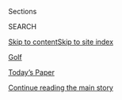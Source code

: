 <div id="app">

<div>

<div class="NYTAppHideMasthead css-zz1s19 e1suatyy0">

<div class="section css-ui9rw0 e1suatyy2">

<div class="css-11hrj97 er09x8g0">

<div class="css-6n7j50">

</div>

<span class="css-1dv1kvn">Sections</span>

<div class="css-10488qs">

<span class="css-1dv1kvn">SEARCH</span>

</div>

[Skip to content](#site-content)[Skip to site
index](#site-index)

</div>

<div id="masthead-section-label" class="css-1fnb9ct eaxe0e00">

[Golf](https://www.nytimes.com/section/sports/golf)

</div>

<div class="css-10698na e1huz5gh0">

</div>

</div>

<div id="masthead-bar-one" class="section hasLinks css-15hmgas e1csuq9d3">

<div class="css-uqyvli e1csuq9d0">

</div>

<div class="css-1uqjmks e1csuq9d1">

</div>

<div class="css-9e9ivx">

[](https://myaccount.nytimes.com/auth/login?response_type=cookie&client_id=vi)

</div>

<div class="css-1bvtpon e1csuq9d2">

[Today’s Paper](https://www.nytimes.com/section/todayspaper)

</div>

</div>

</div>

</div>

<div data-aria-hidden="false">

<div id="site-content" data-role="main">

<div id="top-wrapper" class="css-15p45cc eaca97t0" type="top">

<div id="top-slug" class="css-19x0jxb eaca97t1" hidden="">

Advertisement

</div>

[Continue reading the main
story](#after-top)

<div class="ad top-wrapper" style="text-align:center;height:100%;display:block;min-height:90px">

<div id="top" class="place-ad" data-position="top" data-size-key="top">

</div>

</div>

<div id="after-top">

</div>

</div>

<div id="collection-golf" class="section css-15h4p1b e9abtgs0">

<div class="css-1j21atc e1svk9qx1">

<div class="css-fmiefx e1svk9qx2">

<div class="css-1hk7r2m eu54l5x0">

<div id="sponsor-wrapper" class="css-7a1pgi eaca97t0" type="sponsor" hidden="">

<div id="sponsor-slug" class="css-1l4mleb eaca97t1" hidden="">

Supported by

</div>

[Continue reading the main
story](#after-sponsor)

<div id="sponsor" class="ad sponsor-wrapper" style="text-align:left;height:100%;display:block">

</div>

<div id="after-sponsor">

</div>

</div>

</div>

### <span class="css-5xm8y ezz4tcd1">[Sports](/section/sports)</span>

</div>

<div class="css-nfcc9b e1svk9qx3">

<div class="css-vl9dhg e1svk9qx5">

<div class="css-1nrhkj6 e1svk9qx6">

# Golf

<div class="follow-button-placeholder" data-collection-id="">

</div>

<div class="css-d8bdto" data-role="toolbar" data-aria-label="Social Media Share buttons, Save button, and Comments Panel with current comment count" data-testid="share-tools">

  - 
  - 
  - 
  - 
    
    <div class="css-6n7j50">
    
    </div>

</div>

</div>

</div>

</div>

<div id="subheader-wrapper" class="css-1kieyps eaca97t0" type="subheader">

<div id="subheader-slug" class="css-1tag3rd eaca97t1">

Advertisement

</div>

[Continue reading the main
story](#after-subheader)

<div id="subheader" class="ad subheader-wrapper" style="text-align:center;height:100%;display:block">

</div>

<div id="after-subheader">

</div>

</div>

</div>

<div class="css-185go5a e1o5byef0">

<div class="css-15cbhtu">

  - [Latest](#stream-panel)
  - <span class="css-6n7j50">Search</span>
    <div class="control">
    <div class="label-container css-1dv1kvn">
    Search
    </div>
    <div class="css-wm4t3d">
    **<span id="clear-search-input" class="css-1dv1kvn">Clear this text
    input</span>
    </div>
    </div>
    <span class="css-1iovbfw"></span>

<div id="stream-panel" class="section css-8msx5b e1jz0cab1">

<div class="css-13mho3u">

1.  
    
    <div class="css-1cp3ece">
    
    <div class="css-1l4spti">
    
    [](/2020/07/29/sports/golf/us-open-westchester-without-fans.html)
    
    <div class="css-79elbk">
    
    ![](https://static01.nyt.com/images/2020/07/30/sports/29golf-usopen/merlin_175073931_39da61f6-698b-4769-b8e7-521bd46924de-thumbWide.jpg?quality=75&auto=webp&disable=upscale)
    
    </div>
    
    ## U.S. Open Will Play in Westchester Without Fans
    
    The rest of the PGA Tour events and all men’s golf major
    championships except the Masters have announced plans to play
    without spectators.
    
    <div class="css-1nqbnmb ea5icrr0">
    
    By <span class="css-1n7hynb">Bill
    Pennington</span>
    
    </div>
    
    </div>
    
    <div class="css-1lc2l26 e1xfvim33">
    
    </div>
    
    </div>

2.  
    
    <div class="css-1cp3ece">
    
    <div class="css-1l4spti">
    
    [](/2020/07/24/sports/golf/michelle-wie-golf.html)
    
    <div class="css-79elbk">
    
    ![](https://static01.nyt.com/images/2020/07/23/sports/23golf-wie-big/23golf-wie-big-thumbWide-v2.jpg?quality=75&auto=webp&disable=upscale)
    
    </div>
    
    ## Michelle Wie West on Motherhood, Pain and a Possible Return to Golf
    
    “I used to think my wrist was hurting during a round until I went
    through labor,” the former L.P.G.A. star says. Her competitive days
    might not be over.
    
    <div class="css-1nqbnmb ea5icrr0">
    
    By <span class="css-1n7hynb">Karen
    Crouse</span>
    
    </div>
    
    </div>
    
    <div class="css-1lc2l26 e1xfvim33">
    
    </div>
    
    </div>

3.  
    
    <div class="css-1cp3ece">
    
    <div class="css-1l4spti">
    
    [](/2020/07/23/sports/golf/british-masters-newcastle-wylam.html)
    
    <div class="css-79elbk">
    
    ![](https://static01.nyt.com/images/2020/07/23/sports/23golf-europe-1/23golf-europe-1-thumbWide-v2.jpg?quality=75&auto=webp&disable=upscale)
    
    </div>
    
    ### <span class="css-m70j1g">On Golf</span>
    
    ## At the British Masters, Empty Fairways, Empty Pubs and a Hole in the Bubble
    
    A town in northeast England welcomed 70,000 fans for the British
    Masters three years ago. This year, in so many ways, is different.
    
    <div class="css-1nqbnmb ea5icrr0">
    
    By <span class="css-1n7hynb">Karen
    Crouse</span>
    
    </div>
    
    </div>
    
    <div class="css-1lc2l26 e1xfvim33">
    
    </div>
    
    </div>

4.  
    
    <div class="css-1cp3ece">
    
    <div class="css-1l4spti">
    
    [](/2020/07/19/sports/golf/jon-rahm-penalty-memorial-tournament-score.html)
    
    <div class="css-79elbk">
    
    ![](https://static01.nyt.com/images/2020/07/19/sports/19golf-memorial-4/merlin_174748551_bc1bbea0-4a4b-45cb-9115-3a0e02df62d5-thumbWide.jpg?quality=75&auto=webp&disable=upscale)
    
    </div>
    
    ## Jon Rahm’s Two New Attributes: Composure and a Top Ranking
    
    With his win at the Memorial Tournament on Sunday, the previously
    petulant Rahm takes over the No. 1 world ranking.
    
    <div class="css-1nqbnmb ea5icrr0">
    
    By <span class="css-1n7hynb">Bill
    Pennington</span>
    
    </div>
    
    </div>
    
    <div class="css-1lc2l26 e1xfvim33">
    
    </div>
    
    </div>

5.  
    
    <div class="css-1cp3ece">
    
    <div class="css-1l4spti">
    
    [](/2020/07/17/sports/golf/tiger-woods-memorial-tournament-score.html)
    
    <div class="css-79elbk">
    
    ![](https://static01.nyt.com/images/2020/07/17/sports/17tiger-1/merlin_174675498_60b77f25-85db-4c44-b0cb-5d65399ca917-thumbWide.jpg?quality=75&auto=webp&disable=upscale)
    
    </div>
    
    ## Tiger Woods, Injured Grinder, Makes Cut at the Memorial
    
    Woods slogged through back pain to birdie two of his final three
    holes on Friday, surviving the cut by one stroke.
    
    <div class="css-1nqbnmb ea5icrr0">
    
    By <span class="css-1n7hynb">Bill
    Pennington</span>
    
    </div>
    
    </div>
    
    <div class="css-1lc2l26 e1xfvim33">
    
    </div>
    
    </div>

6.  
    
    <div class="css-1cp3ece">
    
    <div class="css-1l4spti">
    
    [](/2020/07/16/sports/golf/tiger-woods-memorial-tournament-pga.html)
    
    <div class="css-79elbk">
    
    ![](https://static01.nyt.com/images/2020/07/16/sports/16golf-tiger-4/merlin_174651360_7d804271-ed90-431e-80bf-ca1bf32ea1ee-thumbWide.jpg?quality=75&auto=webp&disable=upscale)
    
    </div>
    
    ## Tiger Woods at Ease in First Round of Memorial Tournament
    
    Woods opened his first round at the Memorial Tournament with two
    birdies on his first three holes.
    
    <div class="css-1nqbnmb ea5icrr0">
    
    By <span class="css-1n7hynb">Bill
    Pennington</span>
    
    </div>
    
    </div>
    
    <div class="css-1lc2l26 e1xfvim33">
    
    </div>
    
    </div>

7.  
    
    <div class="css-1cp3ece">
    
    <div class="css-1l4spti">
    
    [](/2020/07/15/sports/golf/memorial-tournament-ohio-fans.html)
    
    <div class="css-79elbk">
    
    ![](https://static01.nyt.com/images/2020/07/16/sports/15golf-ohio-6/merlin_174532263_294423a0-7aab-43f4-9802-9a8b0c10d8a9-thumbWide.jpg?quality=75&auto=webp&disable=upscale)
    
    </div>
    
    ## The Golf Party in This Ohio Town Has It All, Except Fans
    
    The Memorial Tournament, a hallmark of central Ohio summers, had
    planned to host up to 8,000 fans daily until the PGA Tour reversed
    course.
    
    <div class="css-1nqbnmb ea5icrr0">
    
    By <span class="css-1n7hynb">Michael
    Croley</span>
    
    </div>
    
    </div>
    
    <div class="css-1lc2l26 e1xfvim33">
    
    </div>
    
    </div>

8.  
    
    <div class="css-1cp3ece">
    
    <div class="css-1l4spti">
    
    [](/2020/07/14/sports/golf/tiger-woods-memorial-tournament.html)
    
    <div class="css-79elbk">
    
    ![](https://static01.nyt.com/images/2020/07/14/sports/14golf-tiger-1/merlin_174556554_940b39ae-babb-4fdf-92a6-ccd40774251e-thumbWide.jpg?quality=75&auto=webp&disable=upscale)
    
    </div>
    
    ## Tiger Woods Returns, Without Roars
    
    After a five-month PGA Tour layoff, Woods will try to adjust to
    competing without his usual throng of spectators at the Memorial
    Tournament this weekend. “It’s just a silent and different world.”
    
    <div class="css-1nqbnmb ea5icrr0">
    
    By <span class="css-1n7hynb">Bill
    Pennington</span>
    
    </div>
    
    </div>
    
    <div class="css-1lc2l26 e1xfvim33">
    
    </div>
    
    </div>

9.  
    
    <div class="css-1cp3ece">
    
    <div class="css-1l4spti">
    
    [](/2020/07/13/sports/golf/pga-tour-schedule-fans.html)
    
    <div class="css-79elbk">
    
    ![](https://static01.nyt.com/images/2020/07/13/sports/13golf-pga/merlin_174445557_1a259abd-2cf9-4fe6-99c0-70614cccdf3b-thumbWide.jpg?quality=75&auto=webp&disable=upscale)
    
    </div>
    
    ## Remaining PGA Tour Events Will Not Host Fans
    
    The organizers of four upcoming tournaments announced on Monday that
    they would hold those events without spectators.
    
    <div class="css-1nqbnmb ea5icrr0">
    
    By <span class="css-1n7hynb">Bill
    Pennington</span>
    
    </div>
    
    </div>
    
    <div class="css-1lc2l26 e1xfvim33">
    
    </div>
    
    </div>

10. 
    
    <div class="css-1cp3ece">
    
    <div class="css-1l4spti">
    
    [](/2020/07/12/sports/golf/workday-charity-tv-collin-morikawa-justin-thomas.html)
    
    <div class="css-79elbk">
    
    ![](https://static01.nyt.com/images/2020/07/12/sports/12golf-final/merlin_174500928_8e76e1f6-30ec-40b3-b840-8926b07a68f5-thumbWide.jpg?quality=75&auto=webp&disable=upscale)
    
    </div>
    
    ## Collin Morikawa Is Near-Perfect to Beat Justin Thomas in a Playoff
    
    Morikawa made up a three-shot deficit on the final three holes in
    regulation and beat fifth-ranked Justin Thomas in a three-hole
    playoff to win the Workday Charity Open.
    
    <div class="css-1nqbnmb ea5icrr0">
    
    By <span class="css-1n7hynb">Associated Press</span>
    
    </div>
    
    </div>
    
    <div class="css-1lc2l26 e1xfvim33">
    
    </div>
    
    </div>

<div class="css-13mho3u">

<div class="css-1t62hi8">

<div class="css-1stvaey">

Show
More

<div>

<div style="border:0;clip:rect(0 0 0 0);height:1px;margin:-1px;overflow:hidden;white-space:nowrap;padding:0;width:1px;position:absolute" data-role="log" data-aria-live="assertive">

</div>

<div style="border:0;clip:rect(0 0 0 0);height:1px;margin:-1px;overflow:hidden;white-space:nowrap;padding:0;width:1px;position:absolute" data-role="log" data-aria-live="assertive">

</div>

<div style="border:0;clip:rect(0 0 0 0);height:1px;margin:-1px;overflow:hidden;white-space:nowrap;padding:0;width:1px;position:absolute" data-role="log" data-aria-live="polite">

</div>

<div style="border:0;clip:rect(0 0 0 0);height:1px;margin:-1px;overflow:hidden;white-space:nowrap;padding:0;width:1px;position:absolute" data-role="log" data-aria-live="polite">

</div>

</div>

</div>

</div>

</div>

</div>

<div class="css-g6hk37 supplemental">

<div id="mid1-wrapper" class="css-10wkyv7 eaca97t0" type="lede">

<div id="mid1-slug" class="css-1tag3rd eaca97t1">

Advertisement

</div>

[Continue reading the main
story](#after-mid1)

<div id="mid1" class="ad mid1-wrapper" style="text-align:center;height:100%;display:block;min-height:250px">

</div>

<div id="after-mid1">

</div>

</div>

## Stats and Schedules

<div class="css-mmifeo">

  - [P.G.A.](#)
  - [L.P.G.A.](#)

</div>

<div id="statscontent_golf_pga" class="css-gtodgd">

</div>

<div id="statscontent_golf_lpga" class="css-1165139">

</div>

<div id="mktg-wrapper" class="css-oxle51 eaca97t0" type="mktg">

<div id="mktg-slug" class="css-1tag3rd eaca97t1">

Advertisement

</div>

[Continue reading the main
story](#after-mktg)

<div id="mktg" class="ad mktg-wrapper" style="text-align:center;height:100%;display:block">

</div>

<div id="after-mktg">

</div>

</div>

## Follow Us

<div class="module-body">

  - [**<span data-aria-hidden="true">NYTSports</span><span class="css-1dv1kvn">twitter
    page for NYTSports</span>](https://twitter.com/NYTSports)

</div>

## Sign Up for the Sports Newsletter

<div class="css-hftqp3">

Get the big sports news, highlights and analysis from Times journalists,
with distinctive takes on games and some behind-the-scenes surprises,
delivered to your inbox every week.

</div>

[SIGN UP](/newsletters/signup/SP)

</div>

</div>

</div>

</div>

</div>

</div>

## Site Index

<div>

</div>

## Site Information Navigation

  - [© <span>2020</span> <span>The New York Times
    Company</span>](https://help.nytimes.com/hc/en-us/articles/115014792127-Copyright-notice)

<!-- end list -->

  - [NYTCo](https://www.nytco.com/)
  - [Contact
    Us](https://help.nytimes.com/hc/en-us/articles/115015385887-Contact-Us)
  - [Work with us](https://www.nytco.com/careers/)
  - [Advertise](https://nytmediakit.com/)
  - [T Brand Studio](http://www.tbrandstudio.com/)
  - [Your Ad
    Choices](https://www.nytimes.com/privacy/cookie-policy#how-do-i-manage-trackers)
  - [Privacy](https://www.nytimes.com/privacy)
  - [Terms of
    Service](https://help.nytimes.com/hc/en-us/articles/115014893428-Terms-of-service)
  - [Terms of
    Sale](https://help.nytimes.com/hc/en-us/articles/115014893968-Terms-of-sale)
  - [Site
    Map](https://spiderbites.nytimes.com)
  - [Help](https://help.nytimes.com/hc/en-us)
  - [Subscriptions](https://www.nytimes.com/subscription?campaignId=37WXW)

</div>

</div>
